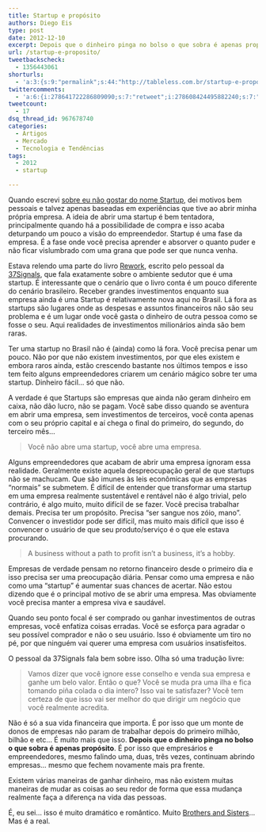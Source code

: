 ```yaml
---
title: Startup e propósito
authors: Diego Eis
type: post
date: 2012-12-10
excerpt: Depois que o dinheiro pinga no bolso o que sobra é apenas propósito.
url: /startup-e-proposito/
tweetbackscheck:
  - 1356443061
shorturls:
  - 'a:3:{s:9:"permalink";s:44:"http://tableless.com.br/startup-e-proposito/";s:7:"tinyurl";s:26:"http://tinyurl.com/bow8rg7";s:4:"isgd";s:19:"http://is.gd/WBcWBD";}'
twittercomments:
  - 'a:6:{i:278641722286809090;s:7:"retweet";i:278608424495882240;s:7:"retweet";i:278562824605798402;s:7:"retweet";i:278277537665257473;s:7:"retweet";i:281463327635410944;s:7:"retweet";i:279904523089219584;s:7:"retweet";}'
tweetcount:
  - 17
dsq_thread_id: 967678740
categories:
  - Artigos
  - Mercado
  - Tecnologia e Tendências
tags:
  - 2012
  - startup

---
```

Quando escrevi [sobre eu não gostar do nome Startup][1], dei motivos bem pessoais e talvez apenas baseadas em experiências que tive ao abrir minha própria empresa. A ideia de abrir uma startup é bem tentadora, principalmente quando há a possibilidade de compra e isso acaba deturpando um pouco a visão do empreendedor. Startup é uma fase da empresa. É a fase onde você precisa aprender e absorver o quanto puder e não ficar vislumbrado com uma grana que pode ser que nunca venha.

Estava relendo uma parte do livro [Rework][2], escrito pelo pessoal da [37Signals][3], que fala exatamente sobre o ambiente sedutor que é uma startup. É interessante que o cenário que o livro conta é um pouco diferente do cenário brasileiro. Receber grandes investimentos enquanto sua empresa ainda é uma Startup é relativamente nova aqui no Brasil. Lá fora as startups são lugares onde as despesas e assuntos financeiros não são seu problema e é um lugar onde você gasta o dinheiro de outra pessoa como se fosse o seu. Aqui realidades de investimentos milionários ainda são bem raras.

Ter uma startup no Brasil não é (ainda) como lá fora. Você precisa penar um pouco. Não por que não existem investimentos, por que eles existem e embora raros ainda, estão crescendo bastante nos últimos tempos e isso tem feito alguns empreendedores criarem um cenário mágico sobre ter uma startup. Dinheiro fácil&#8230; só que não.

A verdade é que Startups são empresas que ainda não geram dinheiro em caixa, não dão lucro, não se pagam. Você sabe disso quando se aventura em abrir uma empresa, sem investimentos de terceiros, você conta apenas com o seu próprio capital e aí chega o final do primeiro, do segundo, do terceiro mês&#8230; 

> Você não abre uma startup, você abre uma empresa.

Alguns empreendedores que acabam de abrir uma empresa ignoram essa realidade. Geralmente existe aquela despreocupação geral de que startups não se machucam. Que são imunes às leis econômicas que as empresas &#8220;normais&#8221; se submetem. É difícil de entender que transformar uma startup em uma empresa realmente sustentável e rentável não é algo trivial, pelo contrário, é algo muito, muito difícil de se fazer. Você precisa trabalhar demais. Precisa ter um propósito. Precisa &#8220;ser sangue nos zóio, mano&#8221;. Convencer o investidor pode ser difícil, mas muito mais difícil que isso é convencer o usuário de que seu produto/serviço é o que ele estava procurando.

> A business without a path to profit isn&#8217;t a business, it&#8217;s a hobby.

Empresas de verdade pensam no retorno financeiro desde o primeiro dia e isso precisa ser uma preocupação diária. Pensar como uma empresa e não como uma &#8220;startup&#8221; é aumentar suas chances de acertar. Não estou dizendo que é o principal motivo de se abrir uma empresa. Mas obviamente você precisa manter a empresa viva e saudável.

Quando seu ponto focal é ser comprado ou ganhar investimentos de outras empresas, você enfatiza coisas erradas. Você se esforça para agradar o seu possível comprador e não o seu usuário. Isso é obviamente um tiro no pé, por que ninguém vai querer uma empresa com usuários insatisfeitos.

O pessoal da 37Signals fala bem sobre isso. Olha só uma tradução livre:

> Vamos dizer que você ignore esse conselho e venda sua empresa e ganhe um belo valor. Então o que? Você se muda pra uma ilha e fica tomando piña colada o dia intero? Isso vai te satisfazer? Você tem certeza de que isso vai ser melhor do que dirigir um negócio que você realmente acredita.

Não é só a sua vida financeira que importa. É por isso que um monte de donos de empresas não param de trabalhar depois do primeiro milhão, bilhão e etc&#8230; É muito mais que isso. **Depois que o dinheiro pinga no bolso o que sobra é apenas propósito**. É por isso que empresários e empreendedores, mesmo falindo uma, duas, três vezes, continuam abrindo empresas&#8230; mesmo que fechem novamente mais pra frente.

Existem várias maneiras de ganhar dinheiro, mas não existem muitas maneiras de mudar as coisas ao seu redor de forma que essa mudança realmente faça a diferença na vida das pessoas.
  
É, eu sei&#8230; isso é muito dramático e romântico. Muito [Brothers and Sisters][4]&#8230; Mas é a real.

 [1]: http://tableless.com.br/por-que-eu-nao-gosto-do-nome-startup/ "Por que eu não gosto do nome startup"
 [2]: http://37signals.com/rework
 [3]: http://37signals.com/
 [4]: http://pt.wikipedia.org/wiki/Brothers_%26_Sisters